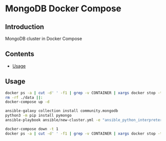 # MongoDB Docker Compose

## Introduction

MongoDB cluster in Docker Compose

## Contents

- [Usage](#usage)

## Usage

```bash
docker ps -a | cut -d' ' -f1 | grep -v CONTAINER | xargs docker stop -t 1 | xargs docker rm
rm -rf ./data ||:
docker-compose up -d

ansible-galaxy collection install community.mongodb
python3 -m pip install pymongo
ansible-playbook ansible/new-cluster.yml -e "ansible_python_interpreter=$HOME/.asdf/shims/python3"

docker-compose down -t 1
docker ps -a | cut -d' ' -f1 | grep -v CONTAINER | xargs docker stop -t 1 | xargs docker rm
```

